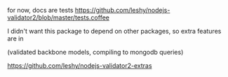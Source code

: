 for now, docs are tests
https://github.com/leshy/nodejs-validator2/blob/master/tests.coffee

I didn't want this package to depend on other packages, so extra features are in

(validated backbone models, compiling to mongodb queries)

https://github.com/leshy/nodejs-validator2-extras
